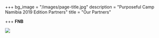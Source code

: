 +++
bg_image = "/images/page-title.jpg"
description = "Purposeful Camp Namibia 2019 Edition Partners"
title = "Our Partners"

+++
**FNB**

![](/images/fnb.png)